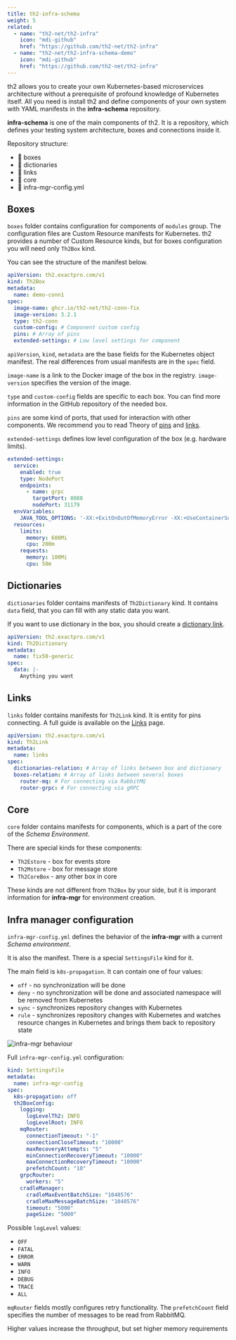 ```yaml
---
title: th2-infra-schema
weight: 5
related:
  - name: "th2-net/th2-infra"
    icon: "mdi-github"
    href: "https://github.com/th2-net/th2-infra"
  - name: "th2-net/th2-infra-schema-demo"
    icon: "mdi-github"
    href: "https://github.com/th2-net/th2-infra"
---
```


th2 allows you to create your own Kubernetes-based microservices architecture without a prerequisite of profound knowledge of Kubernetes itself. 
All you need is install th2 and define components of your own system with YAML manifests in the **infra-schema** repository.

<!--more-->

**infra-schema** is one of the main components of th2. 
It is a repository, which defines your testing system architecture, boxes and connections inside it.

Repository structure:
- 📁 boxes
- 📁 dictionaries
- 📁 links
- 📁 core
- 📄 infra-mgr-config.yml

## Boxes

`boxes` folder contains configuration for components of `modules` group. 
The configuration files are Custom Resource manifests for Kubernetes. 
th2 provides a number of <term term="Custom resource">Custom Resource</term> kinds, but for boxes configuration you will need only `Th2Box` kind.

You can see the structure of the manifest below.

```yaml
apiVersion: th2.exactpro.com/v1
kind: Th2Box
metadata:
  name: demo-conn1
spec:
  image-name: ghcr.io/th2-net/th2-conn-fix
  image-version: 3.2.1 
  type: th2-conn
  custom-config: # Component custom config
  pins: # Array of pins
  extended-settings: # Low level settings for component
```

`apiVersion`, `kind`, `metadata` are the base fields for the Kubernetes object manifest. 
The real differences from usual manifests are in the `spec` field.

`image-name` is a link to the Docker image of the box in the registry.
`image-version` specifies the version of the image.

`type` and `custom-config` fields are specific to each box. 
You can find more information in the GitHub repository of the needed box.

`pins` are some kind of ports, that used for interaction with other components. 
We recommend you to read Theory of [pins](./th2-infra-schema/pins) and [links](./th2-infra-schema/links).

`extended-settings` defines low level configuration of the box (e.g. hardware limits).

```yaml
extended-settings:
  service:
    enabled: true
    type: NodePort
    endpoints:
      - name: grpc
        targetPort: 8080
        nodePort: 31179
  envVariables:
    JAVA_TOOL_OPTIONS: '-XX:+ExitOnOutOfMemoryError -XX:+UseContainerSupport -XX:MaxRAMPercentage=85'
  resources:
    limits:
      memory: 600Mi
      cpu: 200m
    requests:
      memory: 100Mi
      cpu: 50m
```

## Dictionaries

`dictionaries` folder contains manifests of `Th2Dictionary` kind. 
It contains `data` field, that you can fill with any static data you want.

If you want to use dictionary in the box, you should create a [dictionary link](./th2-infra-schema/links).

```yaml
apiVersion: th2.exactpro.com/v1
kind: Th2Dictionary
metadata:
  name: fix50-generic
spec:
  data: |-
    Anything you want
```

## Links

`links` folder contains manifests for `Th2Link` kind. 
It is entity for pins connecting. 
A full guide is available on the [Links](./th2-infra-schema/links) page.

```yaml
apiVersion: th2.exactpro.com/v1
kind: Th2Link
metadata:
  name: links
spec:
  dictionaries-relation: # Array of links between box and dictionary
  boxes-relation: # Array of links between several boxes
    router-mq: # For connecting via RabbitMQ
    router-grpc: # For connecting via gRPC
```

## Core

`core` folder contains manifests for components, which is a part of the core of the *Schema Environment*. 

There are special kinds for these components:
- `Th2Estore` - box for events store
- `Th2Mstore` - box for message store
- `Th2CoreBox` - any other box in core

These kinds are not different from `Th2Box` by your side, but it is imporant information for **infra-mgr** for environment creation.

## Infra manager configuration

`infra-mgr-config.yml` defines the behavior of the **infra-mgr** with a current *Schema environment*.

It is also the manifest. There is a special `SettingsFile` kind for it.

The main field is `k8s-propagation`. It can contain one of four values:
- `off`  - no synchronization will be done 
- `deny` - no synchronization will be done and associated namespace will be removed from Kubernetes
- `sync` - synchronizes repository changes with Kubernetes
- `rule` - synchronizes repository changes with Kubernetes and watches resource changes in Kubernetes and brings them back to repository state

![infra-mgr behaviour](/img/infrastructure/mgr-behaviour.png)

Full `infra-mgr-config.yml` configuration:

```yaml
kind: SettingsFile
metadata:
  name: infra-mgr-config
spec:
  k8s-propagation: off
  th2BoxConfig:
    logging:
      logLevelTh2: INFO
      logLevelRoot: INFO
    mqRouter:
      connectionTimeout: "-1"
      connectionCloseTimeout: "10000"
      maxRecoveryAttempts: "5"
      minConnectionRecoveryTimeout: "10000"
      maxConnectionRecoveryTimeout: "10000"
      prefetchCount: "10"
    grpcRouter:
      workers: "5"
    cradleManager:
      cradleMaxEventBatchSize: "1048576"
      cradleMaxMessageBatchSize: "1048576"
      timeout: "5000"
      pageSize: "5000"
```

Possible `logLevel` values:
- `OFF`
- `FATAL`
- `ERROR`
- `WARN`
- `INFO`
- `DEBUG`
- `TRACE`
- `ALL`

`mqRouter` fields mostly configures retry functionality. 
The `prefetchCount` field specifies the number of messages to be read from RabbitMQ.
<notice info >

Higher values increase the throughput, but set higher memory requirements

</notice >
